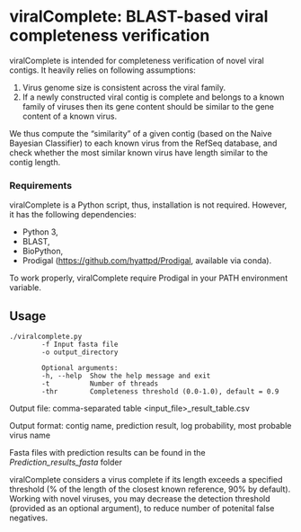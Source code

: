 # viralComplete: BLAST-based viral completeness verification

viralComplete is intended for completeness verification of novel viral contigs. It heavily relies on following assumptions:
1) Virus genome size is consistent across the viral family.
2) If a newly constructed viral contig is complete and belongs to a known family of viruses then 
its gene content should be similar to the gene content of a known virus.

We thus compute the “similarity” of a given contig (based on the Naive Bayesian Classifier)
to each known virus from the RefSeq database, and check whether the most similar 
known virus have length similar to the contig length. 


### Requirements

viralComplete is a Python script, thus, installation is not required. However, it has the following dependencies:

* Python 3,
* BLAST,
* BioPython,
* Prodigal (https://github.com/hyattpd/Prodigal, available via conda).

To work properly, viralComplete require Prodigal in your PATH environment variable.


## Usage 

    ./viralcomplete.py 
            -f Input fasta file
            -o output_directory 

            Optional arguments:
            -h, --help  Show the help message and exit
            -t          Number of threads
            -thr        Completeness threshold (0.0-1.0), default = 0.9



Output file: comma-separated table <input_file>_result_table.csv

Output format: contig name, prediction result, log probability, most probable virus name
 
Fasta files with prediction results can be found in the _Prediction_results_fasta_ folder

viralComplete considers a virus complete if its length exceeds a specified threshold (% of the length of the closest known reference, 90% by default). Working with novel viruses, you may decrease the detection threshold (provided as an optional argument), to reduce number of potenital false negatives.
